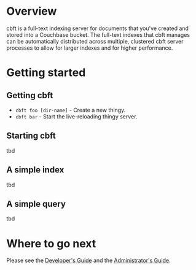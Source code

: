 # Overview

cbft is a full-text indexing server for documents that you've created
and stored into a Couchbase bucket.  The full-text indexes that cbft
manages can be automatically distributed across multiple, clustered
cbft server processes to allow for larger indexes and for higher
performance.

# Getting started

## Getting cbft

* `cbft foo [dir-name]` - Create a new thingy.
* `cbft bar` - Start the live-reloading thingy server.

## Starting cbft

tbd

## A simple index

tbd

## A simple query

tbd

# Where to go next

Please see the [Developer's Guide](dev-guide.md) and the
[Administrator's Guide](admin-guide/overview.md).
